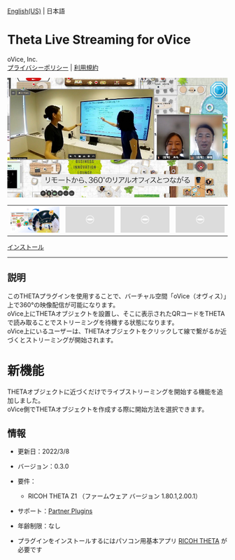 [English(US)](README.md) | 日本語

# Theta Live Streaming for oVice
oVice, Inc.  
[プライバシーポリシー](../../README.ja.md#%E3%83%97%E3%83%A9%E3%82%A4%E3%83%90%E3%82%B7%E3%83%BC%E3%83%9D%E3%83%AA%E3%82%B7%E3%83%BC) | [利用規約](../../README.ja.md#%E5%88%A9%E7%94%A8%E8%A6%8F%E7%B4%84)

<div align="center">
 <img src="1.png">
 <table>
  <tr>
   <td><img src="2.png"></td>
   <td><img src="../../resources/common/img/noimg.png"></td>
   <td><img src="../../resources/common/img/noimg.png"></td>
   <td><img src="../../resources/common/img/noimg.png"></td>
  </tr>
 </table>
</div>

[インストール](https://link.ricoh360.com/plugins/com.ovice.livestreaming.plugin/apk)

***

## 説明
このTHETAプラグインを使用することで、バーチャル空間「oVice（オヴィス）」上で360°の映像配信が可能になります。  
oVice上にTHETAオブジェクトを設置し、そこに表示されたQRコードをTHETAで読み取ることでストリーミングを待機する状態になります。  
oVice上にいるユーザーは、THETAオブジェクトをクリックして線で繋がるか近づくとストリーミングが開始されます。   

# 新機能
THETAオブジェクトに近づくだけでライブストリーミングを開始する機能を追加しました。  
oVice側でTHETAオブジェクトを作成する際に開始方法を選択できます。  

## 情報
  * 更新日：2022/3/8
  * バージョン：0.3.0
  * 要件：
    * RICOH THETA Z1 （ファームウェア バージョン 1.80.1,2.00.1）
  * サポート：[Partner Plugins](https://www.notion.so/ovice/RICOH-THETA-63b0ce489fb74eefa233f8838c2bd1d0)
  * 年齢制限：なし

* プラグインをインストールするにはパソコン用基本アプリ [RICOH THETA](https://theta360.com/ja/about/application/pc.html#app-detail-01) が必要です
